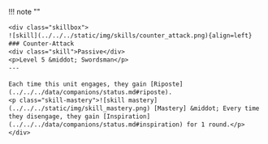 !!! note ""

    <div class="skillbox">
    ![skill](../../../static/img/skills/counter_attack.png){align=left}
    ### Counter-Attack
    <div class="skill">Passive</div>
    <p>Level 5 &middot; Swordsman</p>
    ---

    Each time this unit engages, they gain [Riposte](../../../data/companions/status.md#riposte).
    <p class="skill-mastery">![skill mastery](../../../static/img/skill_mastery.png) [Mastery] &middot; Every time they disengage, they gain [Inspiration](../../../data/companions/status.md#inspiration) for 1 round.</p> 
    </div>
